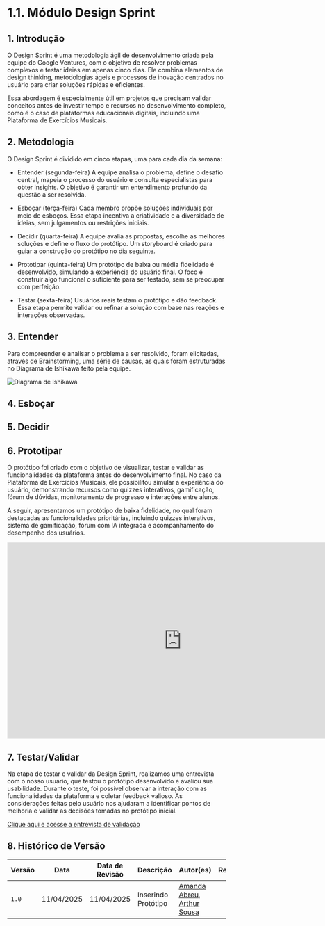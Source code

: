 # 1.1. Módulo Design Sprint

## 1. Introdução

O Design Sprint é uma metodologia ágil de desenvolvimento criada pela equipe do Google Ventures, com o objetivo de resolver problemas complexos e testar ideias em apenas cinco dias. Ele combina elementos de design thinking, metodologias ágeis e processos de inovação centrados no usuário para criar soluções rápidas e eficientes.

Essa abordagem é especialmente útil em projetos que precisam validar conceitos antes de investir tempo e recursos no desenvolvimento completo, como é o caso de plataformas educacionais digitais, incluindo uma Plataforma de Exercícios Musicais.

## 2. Metodologia 

O Design Sprint é dividido em cinco etapas, uma para cada dia da semana:

- Entender (segunda-feira)
A equipe analisa o problema, define o desafio central, mapeia o processo do usuário e consulta especialistas para obter insights. O objetivo é garantir um entendimento profundo da questão a ser resolvida.

- Esboçar (terça-feira)
Cada membro propõe soluções individuais por meio de esboços. Essa etapa incentiva a criatividade e a diversidade de ideias, sem julgamentos ou restrições iniciais.

- Decidir (quarta-feira)
A equipe avalia as propostas, escolhe as melhores soluções e define o fluxo do protótipo. Um storyboard é criado para guiar a construção do protótipo no dia seguinte.

- Prototipar (quinta-feira)
Um protótipo de baixa ou média fidelidade é desenvolvido, simulando a experiência do usuário final. O foco é construir algo funcional o suficiente para ser testado, sem se preocupar com perfeição.

- Testar (sexta-feira)
Usuários reais testam o protótipo e dão feedback. Essa etapa permite validar ou refinar a solução com base nas reações e interações observadas.

## 3. Entender

Para compreender e analisar o problema a ser resolvido, foram elicitadas, através de Brainstorming, uma série de causas, as quais foram estruturadas no Diagrama de Ishikawa feito pela equipe.

![Diagrama de Ishikawa](../../img/diagramaIshikawa.png)

## 4. Esboçar
 
## 5. Decidir 

## 6. Prototipar

O protótipo foi criado com o objetivo de visualizar, testar e validar as funcionalidades da plataforma antes do desenvolvimento final. No caso da Plataforma de Exercícios Musicais, ele possibilitou simular a experiência do usuário, demonstrando recursos como quizzes interativos, gamificação, fórum de dúvidas, monitoramento de progresso e interações entre alunos.

A seguir, apresentamos um protótipo de baixa fidelidade, no qual foram destacadas as funcionalidades prioritárias, incluindo quizzes interativos, sistema de gamificação, fórum com IA integrada e acompanhamento do desempenho dos usuários.

<iframe style="border: 1px solid rgba(0, 0, 0, 0.1);" width="800" height="450" src="https://embed.figma.com/design/5ZTvDC0fhLkgjMifFoSRm0/G5---Design-Sprint?node-id=1-294&embed-host=share" allowfullscreen></iframe>


## 7. Testar/Validar

Na etapa de testar e validar da Design Sprint, realizamos uma entrevista com o nosso usuário, que testou o protótipo desenvolvido e avaliou sua usabilidade. Durante o teste, foi possível observar a interação com as funcionalidades da plataforma e coletar feedback valioso. As considerações feitas pelo usuário nos ajudaram a identificar pontos de melhoria e validar as decisões tomadas no protótipo inicial.

<a href="https://youtu.be/D7oWL7QHfU0" target="_blank">Clique aqui e acesse a entrevista de validação</a>

## 8. Histórico de Versão

| Versão | Data         | Data de Revisão | Descrição             | Autor(es)                                                                 | Revisor(es) |
|--------|--------------|-----------------|------------------------|---------------------------------------------------------------------------|-------------|
| `1.0`  | 11/04/2025   | 11/04/2025      | Inserindo Protótipo| [Amanda Abreu](https://github.com/Amandaaaaabreu), [Arthur Sousa](https://github.com/arthurrsousa) |             |
